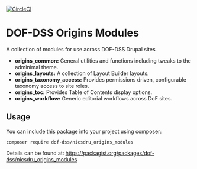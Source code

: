 [![CircleCI](https://circleci.com/gh/dof-dss/nicsdru_origins_modules.svg?style=svg)](https://circleci.com/gh/dof-dss/nicsdru_origins_modules)

# DOF-DSS Origins Modules

A collection of modules for use across DOF-DSS Drupal sites
* **origins_common:** General utilities and functions including tweaks to the adminimal theme.
* **origins_layouts:** A collection of Layout Builder layouts.
* **origins_taxonomy_access:** Provides permissions driven, configurable taxonomy access to site roles.
* **origins_toc:** Provides Table of Contents display options.
* **origins_workflow:** Generic editorial workflows across DoF sites.

## Usage

You can include this  package into your project using composer:
```
composer require dof-dss/nicsdru_origins_modules
```
Details can be found at: https://packagist.org/packages/dof-dss/nicsdru_origins_modules
